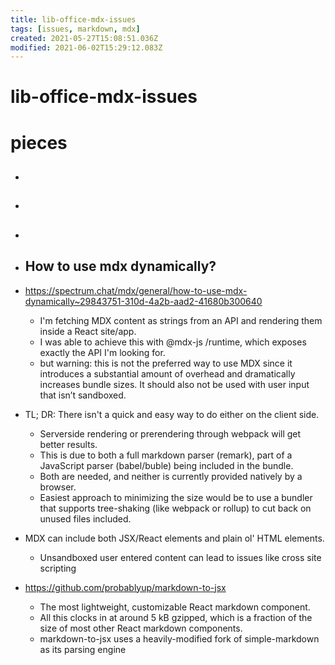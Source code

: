```yaml
---
title: lib-office-mdx-issues
tags: [issues, markdown, mdx]
created: 2021-05-27T15:08:51.036Z
modified: 2021-06-02T15:29:12.083Z
---
```


# lib-office-mdx-issues

# pieces
- ## 

- ## 

- ## 

- ## How to use mdx dynamically?
- https://spectrum.chat/mdx/general/how-to-use-mdx-dynamically~29843751-310d-4a2b-aad2-41680b300640
  - I'm fetching MDX content as strings from an API and rendering them inside a React site/app. 
  - I was able to achieve this with @mdx-js /runtime, which exposes exactly the API I'm looking for.
  - but warning: this is not the preferred way to use MDX since it introduces a substantial amount of overhead and dramatically increases bundle sizes. It should also not be used with user input that isn’t sandboxed.
- TL; DR: There isn't a quick and easy way to do either on the client side.
  - Serverside rendering or prerendering through webpack will get better results.
  - This is due to both a full markdown parser (remark), part of a JavaScript parser (babel/buble) being included in the bundle.
  - Both are needed, and neither is currently provided natively by a browser.
  - Easiest approach to minimizing the size would be to use a bundler that supports tree-shaking (like webpack or rollup) to cut back on unused files included.
- MDX can include both JSX/React elements and plain ol' HTML elements.
  - Unsandboxed user entered content can lead to issues like cross site scripting
- https://github.com/probablyup/markdown-to-jsx
  - The most lightweight, customizable React markdown component.
  - All this clocks in at around 5 kB gzipped, which is a fraction of the size of most other React markdown components.
  - markdown-to-jsx uses a heavily-modified fork of simple-markdown as its parsing engine 

